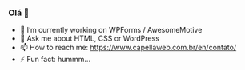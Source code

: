 ### Olá 👋

- 🔭 I’m currently working on WPForms / AwesomeMotive
- 💬 Ask me about HTML, CSS or WordPress
- 📫 How to reach me: https://www.capellaweb.com.br/en/contato/
- ⚡ Fun fact: hummm...
